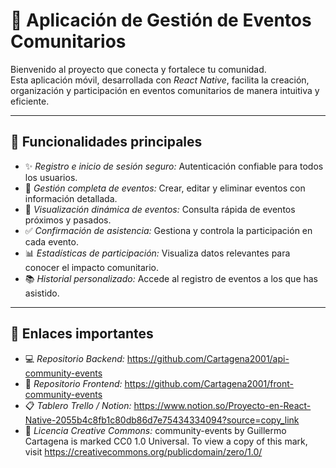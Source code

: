 # 🎉 Aplicación de Gestión de Eventos Comunitarios

Bienvenido al proyecto que conecta y fortalece tu comunidad.  
Esta aplicación móvil, desarrollada con *React Native*, facilita la creación, organización y participación en eventos comunitarios de manera intuitiva y eficiente.

---

## 🚀 Funcionalidades principales

- ✨ *Registro e inicio de sesión seguro:* Autenticación confiable para todos los usuarios.  
- 📅 *Gestión completa de eventos:* Crear, editar y eliminar eventos con información detallada.  
- 📍 *Visualización dinámica de eventos:* Consulta rápida de eventos próximos y pasados.  
- ✅ *Confirmación de asistencia:* Gestiona y controla la participación en cada evento.  
- 📊 *Estadísticas de participación:* Visualiza datos relevantes para conocer el impacto comunitario.  
- 📚 *Historial personalizado:* Accede al registro de eventos a los que has asistido.

---

## 🔗 Enlaces importantes

- 💻 *Repositorio Backend:* https://github.com/Cartagena2001/api-community-events  
- 📱 *Repositorio Frontend:* https://github.com/Cartagena2001/front-community-events  
- 📋 *Tablero Trello / Notion:* https://www.notion.so/Proyecto-en-React-Native-2055b4c8fb1c80db86d7e75434334094?source=copy_link
- 📄 *Licencia Creative Commons:* 
    community-events  by Guillermo Cartagena is marked CC0 1.0 Universal. To view a copy of this mark, visit https://creativecommons.org/publicdomain/zero/1.0/

